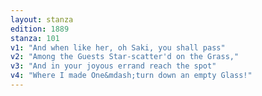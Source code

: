 ```yaml
---
layout: stanza
edition: 1889
stanza: 101
v1: "And when like her, oh Saki, you shall pass"
v2: "Among the Guests Star-scatter'd on the Grass,"
v3: "And in your joyous errand reach the spot"
v4: "Where I made One&mdash;turn down an empty Glass!"
---
```

